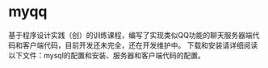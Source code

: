 # myqq
基于程序设计实践（创）的训练课程，编写了实现类似QQ功能的聊天服务器端代码和客户端代码，目前开发还未完全，还在开发维护中。
下载和安装请详细阅读以下文件：mysql的配置和安装、服务器和客户端代码的配置。
